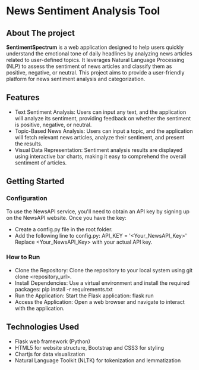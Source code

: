 # News Sentiment Analysis Tool

## About The project
**SentimentSpectrum** is a web application designed to help users quickly understand the emotional tone of daily headlines by analyzing news articles related to user-defined topics. It leverages Natural Language Processing (NLP) to assess the sentiment of news articles and classify them as positive, negative, or neutral. This project aims to provide a user-friendly platform for news sentiment analysis and categorization.

## Features
- Text Sentiment Analysis: Users can input any text, and the application will analyze its sentiment, providing feedback on whether the sentiment is positive, negative, or neutral.
- Topic-Based News Analysis: Users can input a topic, and the application will fetch relevant news articles, analyze their sentiment, and present the results.
- Visual Data Representation: Sentiment analysis results are displayed using interactive bar charts, making it easy to comprehend the overall sentiment of articles.

## Getting Started
### Configuration
To use the NewsAPI service, you'll need to obtain an API key by signing up on the NewsAPI website. Once you have the key:
- Create a config.py file in the root folder.
- Add the following line to config.py:
API_KEY = '<Your_NewsAPI_Key>'
Replace <Your_NewsAPI_Key> with your actual API key.

### How to Run
- Clone the Repository: Clone the repository to your local system using git clone <repository_url>.
- Install Dependencies: Use a virtual environment and install the required packages:
pip install -r requirements.txt
- Run the Application: Start the Flask application:
flask run
- Access the Application: Open a web browser and navigate to interact with the application.

## Technologies Used
- Flask web framework (Python)
- HTML5 for website structure, Bootstrap and CSS3 for styling
- Chartjs for data visualization
- Natural Language Toolkit (NLTK) for tokenization and lemmatization
